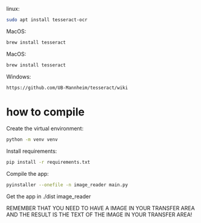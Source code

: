 linux:
```bash
sudo apt install tesseract-ocr
```

MacOS:
```bash
brew install tesseract
```

MacOS:
```bash
brew install tesseract
```

Windows:
```bash
https://github.com/UB-Mannheim/tesseract/wiki
```

# how to compile
Create the virtual environment:
```bash
python -m venv venv
```

Install requirements:
```bash
pip install -r requirements.txt
```

Compile the app:
```bash
pyinstaller --onefile -n image_reader main.py
```

Get the app in ./dist image_reader

REMEMBER THAT YOU NEED TO HAVE A IMAGE IN YOUR TRANSFER AREA AND THE RESULT IS THE TEXT OF THE IMAGE IN YOUR TRANSFER AREA!
